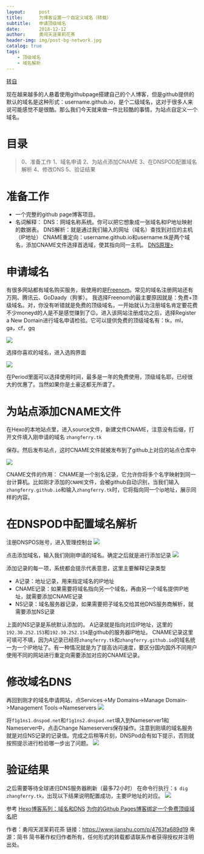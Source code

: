 ```yaml
---
layout:     post
title:      为博客设置一个自定义域名（转载）
subtitle:   申请顶级域名
date:       2018-12-12
author:     勇闯天涯茉莉花茶
header-img: img/post-bg-network.jpg
catalog: true
tags:
    - 顶级域名
    - 域名解析
---
```

[转自](https://www.jianshu.com/p/4763fa689d19)

现在越来越多的人悬着使用githubpage搭建自己的个人博客，但是github提供的默认的域名是这种形式：username.github.io，是个二级域名，这对于很多人来说可能感觉不是很酷。那么我们今天就来做一件比较酷的事情，为站点自定义一个域名。

# 目录

> 0、准备工作
> 1、域名申请
> 2、为站点添加CNAME
> 3、在DNSPOD配置域名解析
> 4、修改DNS
> 5、验证结果

# 准备工作

- 一个完整的github page博客项目。
- 名词解释：
DNS：网域名称系统。你可以把它想象成一张域名和IP地址映射的数据表。
DNS解析：就是通过我们输入的网址（域名）查找到对应的主机（IP地址）
CNAME重定向：username.github.io和username.tk是两个域名，添加CNAME文件选择首选域，使其指向同一主机。
[DNS原理>](http://www.ruanyifeng.com/blog/2016/06/dns.html)

# 申请域名
有很多网站都有域名购买服务，我使用的是[Freenom](https://my.freenom.com/domains.php)。常见的域名注册网站还有万网、腾讯云、GoDaady（狗爹）。
我选择Freenom的最主要原因就是：免费+顶级域名。对，你没有听错就是免费的顶级域名，一开始就认为注册域名肯定要花费不少moneyd的人是不是感觉赚到了😉。进入该网站注册成功之后，选择Register a New Domain进行域名申请检验。它可以提供免费的顶级域名有：tk，ml，ga，cf，gq


![](https://upload-images.jianshu.io/upload_images/1059465-fbce92549a18f65a.png?imageMogr2/auto-orient/strip%7CimageView2/2/w/1000/format/webp)

选择你喜欢的域名，进入选购界面

![](https://upload-images.jianshu.io/upload_images/1059465-7e7cb240f4d62f4c.png?imageMogr2/auto-orient/strip%7CimageView2/2/w/1000/format/webp)

在Period里面可以选择使用时间，最多是一年的免费使用，顶级域名耶，已经很大的优惠了。当然如果你是土豪这都无所谓了。
# 为站点添加CNAME文件
在Hexo的本地站点里，进入source文件，新建文件CNAME，注意没有后缀，打开文件填入刚申请的域名
`zhangferry.tk`

保存。然后发布站点，这时CNAME文件就被发布到了github上对应的站点仓库中

![](https://upload-images.jianshu.io/upload_images/1059465-c8c19312012904eb.png?imageMogr2/auto-orient/strip%7CimageView2/2/w/1000/format/webp)

CNAME文件的作用：
CNAME是一个别名记录，它允许你将多个名字映射到同一台计算机。比如刚才添加的`CNAME`文件，会被github自动识别，当我们输入`zhangferry.github.io`和输入`zhangferry.tk`时，它将指向同一个ip地址，展示同样的内容。
# 在DNSPOD中配置域名解析
注册DNSPOS账号，进入管理控制台
![](https://upload-images.jianshu.io/upload_images/1059465-fb90966d0b49e5db.png?imageMogr2/auto-orient/strip%7CimageView2/2/w/1000/format/webp)

点击添加域名，输入我们刚刚申请的域名。确定之后就是进行添加记录
![](https://upload-images.jianshu.io/upload_images/1059465-6ad9908219780e11.png?imageMogr2/auto-orient/strip%7CimageView2/2/w/786/format/webp)

添加记录的每一项，系统都会提示代表意思，这里主要解释记录类型

- A记录：地址记录，用来指定域名的IP地址
- CNAME记录：如果需要将域名指向另一个域名，再由另一个域名提供IP地址，就需要添加CNAME记录
- NS记录：域名服务器记录，如果需要把子域名交给其他DNS服务商解析，就需要添加NS记录

上面的NS记录是系统默认添加的。
A记录就是指向对应IP地址，这里的`192.30.252.153`和`192.30.252.154`是github的服务器IP地址。
CNAME记录这里可填可不填，因为A记录已经将`zhangferry.tk`和`zhangferry.github.io`的域名统一为一个IP地址了。有一种情况就是为了提高访问速度，要区分国内国外不同用户使用不同的网站进行重定向需要添加对应的CNAME记录。
# 修改域名DNS
再回到刚才的域名申请网站，点Services->My Domains->Manage Domain->Management Tools->Nameservers
![](https://upload-images.jianshu.io/upload_images/1059465-d709c85c43e6b271.png?imageMogr2/auto-orient/strip%7CimageView2/2/w/1000/format/webp)

将`f1g1ns1.dnspod.net`和`f1g1ns2.dnspod.net`填入到Nameserver1和Nameserver中，点击Change Nameservers保存操作。注意到刚填的域名服务就是对应NS记录的记录值。完成之后稍等片刻，DNSPod会有如下提示，否则就按照提示进行检验哪一步出了问题。
![](https://upload-images.jianshu.io/upload_images/1059465-0cbbb7a554af3145.png?imageMogr2/auto-orient/strip%7CimageView2/2/w/1000/format/webp)

# 验证结果
之后需要等待全球递归DNS服务器刷新（最多72小时）
在命令行执行：`$ dig zhangferry.tk`，出现以下结果说明配置成功，主要IP地址的对应。
![](https://upload-images.jianshu.io/upload_images/1059465-de44f6a9d62989c6.png?imageMogr2/auto-orient/strip%7CimageView2/2/w/491/format/webp)

参考
[Hexo博客系列：域名和DNS](http://www.isetsuna.com/hexo/domain-dns/)
[为你的Github Pages博客绑定一个免费顶级域名吧](http://itcoding.tk/2016/06/26/set-up-custom-domain-for-github-pages/)

作者：勇闯天涯茉莉花茶
链接：https://www.jianshu.com/p/4763fa689d19
來源：简书
简书著作权归作者所有，任何形式的转载都请联系作者获得授权并注明出处。
